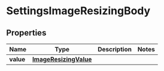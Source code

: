 # SettingsImageResizingBody

## Properties
Name | Type | Description | Notes
------------ | ------------- | ------------- | -------------
**value** | [**ImageResizingValue**](ImageResizingValue.md) |  | 
